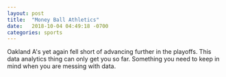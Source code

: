 ```yaml
---
layout: post
title:  "Money Ball Athletics"
date:   2018-10-04 04:49:18 -0700
categories: sports
---
```


Oakland A's yet again fell short of advancing further in the playoffs. This data analytics thing can only get you so far. Something you need to keep in mind when you are messing with data.